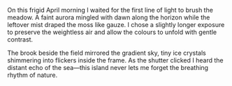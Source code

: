On this frigid April morning I waited for the first line of light to brush the meadow. A faint aurora mingled with dawn along the horizon while the leftover mist draped the moss like gauze. I chose a slightly longer exposure to preserve the weightless air and allow the colours to unfold with gentle contrast.

The brook beside the field mirrored the gradient sky, tiny ice crystals shimmering into flickers inside the frame. As the shutter clicked I heard the distant echo of the sea—this island never lets me forget the breathing rhythm of nature.
